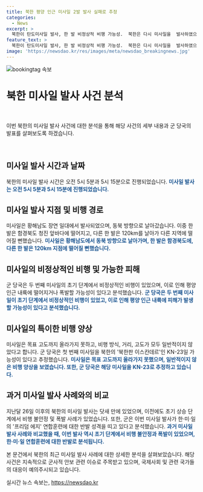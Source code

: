 ```yaml
---
title: 북한 평양 인근 미사일 2발 발사 실패로 추정
categories:
  - News
excerpt: >
  북한이 탄도미사일 발사, 한 발 비정상적 비행 가능성.  북한은 다시 미사일을  발사하였으나 두 번째 발이 비정상적 비행 후 120km를 날아 갔다. 이에 따라 평양 인근 내륙에 떨어질 가능성이 있으며, 주민 피해 가능성도 우려된다. 해당 미사일은 목표 고도까지 올라가지 못한 것으로 알려졌으며, 사전 파악이 어려운 점이 다수 있다. 또한, 군 당국은 프리덤 에지 연합훈련에 대한 반발성향도 분석 중이다.
feature_text: >
  북한이 탄도미사일 발사, 한 발 비정상적 비행 가능성.  북한은 다시 미사일을  발사하였으나 두 번째 발이 비정상적 비행 후 120km를 날아 갔다. 이에 따라 평양 인근 내륙에 떨어질 가능성이 있으며, 주민 피해 가능성도 우려된다. 해당 미사일은 목표 고도까지 올라가지 못한 것으로 알려졌으며, 사전 파악이 어려운 점이 다수 있다. 또한, 군 당국은 프리덤 에지 연합훈련에 대한 반발성향도 분석 중이다.
image: 'https://newsdao.kr/res/images/meta/newsdao_breakingnews.jpg'
---
```


<p><img src="https://newsdao.kr/res/images/meta/newsdao_breakingnews.jpg" alt="bookingtag 속보" /></p>

<h1>북한 미사일 발사 사건 분석</h1>

<p data-ke-size="size16">&nbsp;</p>

<p>이번 북한의 미사일 발사 사건에 대한 분석을 통해 해당 사건의 세부 내용과 군 당국의 발표를 살펴보도록 하겠습니다.</p>

<p data-ke-size="size16">&nbsp;</p>

<h2 data-ke-size="size26">미사일 발사 시간과 날짜</h2>

<p>북한의 미사일 발사 시간은 오전 5시 5분과 5시 15분으로 진행되었습니다.
<b><span style="color: #1a5490;">미사일 발사는 오전 5시 5분과 5시 15분에 진행되었습니다.</span></b></p>

<h2 data-ke-size="size26">미사일 발사 지점 및 비행 경로</h2>

<p>미사일은 황해남도 장연 일대에서 발사되었으며, 동북 방향으로 날아갔습니다. 이중 한 발은 함경북도 청진 앞바다에 떨어지고, 다른 한 발은 120km를 날아가 다른 지역에 떨어질 뻔했습니다.
<b><span style="color: #1a5490;">미사일은 황해남도에서 동북 방향으로 날아가며, 한 발은 함경북도에, 다른 한 발은 120km 지점에 떨어질 뻔했습니다.</span></b></p>

<h2 data-ke-size="size26">미사일의 비정상적인 비행 및 가능한 피해</h2>

<p>군 당국은 두 번째 미사일의 초기 단계에서 비정상적인 비행이 있었으며, 이로 인해 평양 인근 내륙에 떨어지거나 폭발할 가능성이 있다고 분석했습니다.
<b><span style="color: #1a5490;">군 당국은 두 번째 미사일이 초기 단계에서 비정상적인 비행이 있었고, 이로 인해 평양 인근 내륙에 피해가 발생할 가능성이 있다고 분석했습니다.</span></b></p>

<h2 data-ke-size="size26">미사일의 특이한 비행 양상</h2>

<p>미사일은 목표 고도까지 올라가지 못하고, 비행 방식, 거리, 고도가 모두 일반적이지 않았다고 합니다. 군 당국은 첫 번째 미사일을 북한의 '북한판 이스칸데르'인 KN-23일 가능성이 있다고 추정했습니다.
<b><span style="color: #1a5490;">미사일은 목표 고도까지 올라가지 못했으며, 일반적이지 않은 비행 양상을 보였습니다. 또한, 군 당국은 해당 미사일을 KN-23로 추정하고 있습니다.</span></b></p>

<h2 data-ke-size="size26">과거 미사일 발사 사례와의 비교</h2>

<p>지난달 26일 이후의 북한의 미사일 발사는 닷새 만에 있었으며, 이전에도 초기 상승 단계에서 비행 불안정 및 폭발 사례가 있었습니다. 또한, 군은 이번 미사일 발사가 한·미·일의 '프리덤 에지' 연합훈련에 대한 반발 성격을 띠고 있다고 분석했습니다.
<b><span style="color: #1a5490;">과거 미사일 발사 사례와 비교했을 때, 이번 발사 역시 초기 단계에서 비행 불안정과 폭발이 있었으며, 한·미·일 연합훈련에 대한 반발로 분석됩니다.</span></b></p>

<p>본 문건에서 북한의 최근 미사일 발사 사례에 대한 상세한 분석을 살펴보았습니다. 해당 사건은 지속적으로 군사적 안보 관련 이슈로 주목받고 있으며, 국제사회 및 관련 국가들의 대응이 예의주시되고 있습니다.</p>
실시간 뉴스 속보는, <a href="https://newsdao.kr" rel="dofollow">https://newsdao.kr</a>


